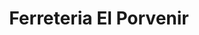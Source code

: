 ---
title: "Ferreteria El Porvenir"
url: /toluca-estado-de-mexico/ferreteria-el-porvenir/
shop: Eisenwaren
---